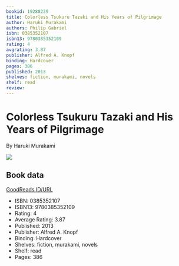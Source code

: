 ```yaml
---
bookid: 19288239
title: Colorless Tsukuru Tazaki and His Years of Pilgrimage
author: Haruki Murakami
authors: Philip Gabriel
isbn: 0385352107
isbn13: 9780385352109
rating: 4
avgrating: 3.87
publisher: Alfred A. Knopf
binding: Hardcover
pages: 386
published: 2013
shelves: fiction, murakami, novels
shelf: read
review: 
---
```


# Colorless Tsukuru Tazaki and His Years of Pilgrimage

By Haruki Murakami

![](https://i.gr-assets.com/images/S/compressed.photo.goodreads.com/books/1409000450l/19288239.jpg)

## Book data

[GoodReads ID/URL](https://www.goodreads.com/book/show/19288239)

- ISBN: 0385352107
- ISBN13: 9780385352109
- Rating: 4
- Average Rating: 3.87
- Published: 2013
- Publisher: Alfred A. Knopf
- Binding: Hardcover
- Shelves: fiction, murakami, novels
- Shelf: read
- Pages: 386

